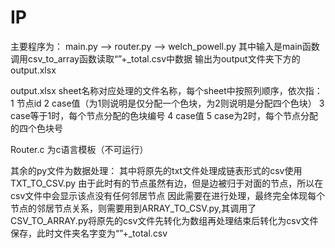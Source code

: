 # IP

主要程序为：
main.py --> router.py --> welch_powell.py
其中输入是main函数调用csv_to_array函数读取“”+_total.csv中数据
输出为output文件夹下方的output.xlsx

output.xlsx sheet名称对应处理的文件名称，每个sheet中按照列顺序，依次指：
 1 节点id  2 case值（为1则说明是仅分配一个色块，为2则说明是分配四个色块） 3 case等于1时，每个节点分配的色块编号
 4 case值  5 case为2时，每个节点分配的四个色块号

Router.c 为c语言模板（不可运行）

其余的py文件为数据处理：
其中将原先的txt文件处理成链表形式的csv使用TXT_TO_CSV.py
由于此时有的节点虽然有边，但是边被归于对面的节点，所以在csv文件中会显示该点没有任何邻居节点
因此需要在进行处理，最终完全体现每个节点的邻居节点关系，则需要用到ARRAY_TO_CSV.py,其调用了CSV_TO_ARRAY.py将原先的csv文件先转化为数组再处理结束后转化为csv文件保存，此时文件夹名字变为“”+_total.csv
